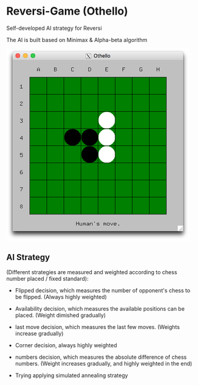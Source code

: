 # Reversi-Game (Othello)
Self-developed AI strategy for Reversi

The AI is built based on Minimax & Alpha-beta algorithm

![image](Images/Picture.png)


AI Strategy
-------
(Different strategies are measured and weighted according to chess number placed / fixed standard):

* Flipped decision, which measures the number of opponent's chess to be flipped. (Always highly weighted)

* Availability decision, which measures the available positions can be placed. (Weight dimished gradually)

* last move decision, which measures the last few moves. (Weights increase gradually)

* Corner decision, always highly weighted

* numbers decision, which measures the absolute difference of chess numbers. (Weight increases gradually, and highly weighted in the end)

* Trying applying simulated annealing strategy
